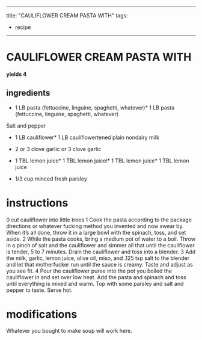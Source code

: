 
	
---
title: "CAULIFLOWER CREAM PASTA WITH"
tags:
  - recipe
---
# CAULIFLOWER CREAM PASTA WITH
#### yields 4
## ingredients
* 1 LB pasta (fettuccine, linguine, spaghetti, whatever)* 1 LB pasta (fettuccine, linguine, spaghetti, whatever)

Salt and pepper
* 1 LB cauliflower* 1 LB cauliflowertened plain nondairy milk

* 2 or 3 clove garlic or 3 clove garlic
* 1 TBL lemon juice* 1 TBL lemon juicel* 1 TBL lemon juice* 1 TBL lemon juice
* 1/3 cup minced fresh parsley

# instructions
0 cut cauliflower into little trees
1 Cook the pasta according to the package directions or whatever fucking method you
invented and now swear by. When it’s all done, throw it in a large bowl with the spinach, toss,
and set aside.
2 While the pasta cooks, bring a medium pot of water to a boil. Throw in a pinch of salt and
the cauliflower and simmer all that until the cauliflower is tender, 5 to 7 minutes. Drain the
cauliflower and toss into a blender.
3 Add the milk, garlic, lemon juice, olive oil, miso, and .125 tsp salt to the blender and let
that motherfucker run until the sauce is creamy. Taste and adjust as you see fit.
4 Pour the cauliflower puree into the pot you boiled the cauliflower in and set over low heat.
Add the pasta and spinach and toss until everything is mixed and warm. Top with some parsley
and salt and pepper to taste. Serve hot.

# modifications

Whatever you bought to make soup will work here.
	
	
